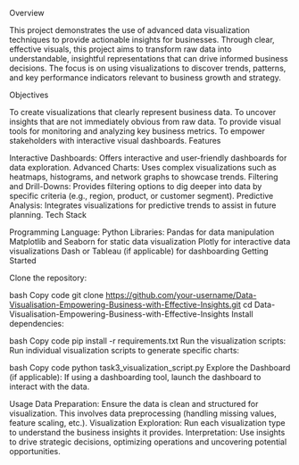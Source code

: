 Overview

This project demonstrates the use of advanced data visualization techniques to provide actionable insights for businesses. Through clear, effective visuals, this project aims to transform raw data into understandable, insightful representations that can drive informed business decisions. The focus is on using visualizations to discover trends, patterns, and key performance indicators relevant to business growth and strategy.

Objectives

To create visualizations that clearly represent business data.
To uncover insights that are not immediately obvious from raw data.
To provide visual tools for monitoring and analyzing key business metrics.
To empower stakeholders with interactive visual dashboards.
Features

Interactive Dashboards: Offers interactive and user-friendly dashboards for data exploration.
Advanced Charts: Uses complex visualizations such as heatmaps, histograms, and network graphs to showcase trends.
Filtering and Drill-Downs: Provides filtering options to dig deeper into data by specific criteria (e.g., region, product, or customer segment).
Predictive Analysis: Integrates visualizations for predictive trends to assist in future planning.
Tech Stack

Programming Language: Python
Libraries:
Pandas for data manipulation
Matplotlib and Seaborn for static data visualization
Plotly for interactive data visualizations
Dash or Tableau (if applicable) for dashboarding
Getting Started

Clone the repository:

bash
Copy code
git clone https://github.com/your-username/Data-Visualisation-Empowering-Business-with-Effective-Insights.git
cd Data-Visualisation-Empowering-Business-with-Effective-Insights
Install dependencies:

bash
Copy code
pip install -r requirements.txt
Run the visualization scripts: Run individual visualization scripts to generate specific charts:

bash
Copy code
python task3_visualization_script.py
Explore the Dashboard (if applicable): If using a dashboarding tool, launch the dashboard to interact with the data.

Usage
Data Preparation: Ensure the data is clean and structured for visualization. This involves data preprocessing (handling missing values, feature scaling, etc.).
Visualization Exploration: Run each visualization type to understand the business insights it provides.
Interpretation: Use insights to drive strategic decisions, optimizing operations and uncovering potential opportunities.
